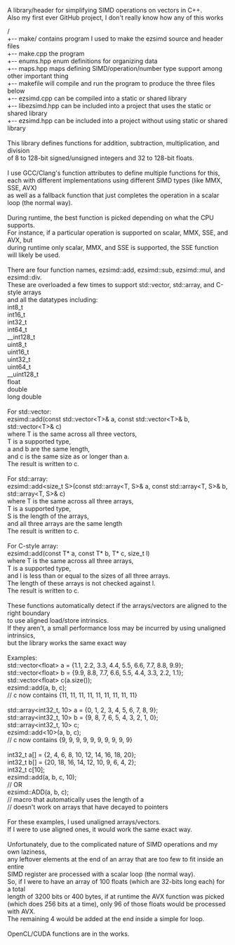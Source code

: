 A library/header for simplifying SIMD operations on vectors in C++.\
Also my first ever GitHub project, I don't really know how any of this works

/\
+-- make/           contains program I used to make the ezsimd source and header files\
    +-- make.cpp    the program\
    +-- enums.hpp   enum definitions for organizing data\
    +-- maps.hpp    maps defining SIMD/operation/number type support among other important thing\
    +-- makefile    will compile and run the program to produce the three files below\
+-- ezsimd.cpp      can be compiled into a static or shared library\
+-- libezsimd.hpp   can be included into a project that uses the static or shared library\
+-- ezsimd.hpp      can be included into a project without using static or shared library\
\
This library defines functions for addition, subtraction, multiplication, and division\
of 8 to 128-bit signed/unsigned integers and 32 to 128-bit floats.\
\
I use GCC/Clang's function attributes to define multiple functions for this,\
each with different implementations using different SIMD types (like MMX, SSE, AVX)\
as well as a fallback function that just completes the operation in a scalar loop (the normal way).\
\
During runtime, the best function is picked depending on what the CPU supports.\
For instance, if a particular operation is supported on scalar, MMX, SSE, and AVX, but\
during runtime only scalar, MMX, and SSE is supported, the SSE function will likely be used.\
\
There are four function names, ezsimd::add, ezsimd::sub, ezsimd::mul, and ezsimd::div.\
These are overloaded a few times to support std::vector, std::array, and C-style arrays\
and all the datatypes including:\
    int8_t\
    int16_t\
    int32_t\
    int64_t\
    __int128_t\
    uint8_t\
    uint16_t\
    uint32_t\
    uint64_t\
    __uint128_t\
    float\
    double\
    long double\
\
For std::vector:\
    ezsimd::add(const std::vector\<T\>& a, const std::vector\<T\>& b, std::vector\<T\>& c)\
    where T is the same across all three vectors,\
    T is a supported type,\
    a and b are the same length,\
    and c is the same size as or longer than a.\
    The result is written to c.\
\
For std::array:\
    ezsimd::add\<size_t S\>(const std::array\<T, S\>& a, const std::array\<T, S\>& b, std::array\<T, S\>& c)\
    where T is the same across all three arrays,\
    T is a supported type,\
    S is the length of the arrays,\
    and all three arrays are the same length\
    The result is written to c.\
\
For C-style array:\
    ezsimd::add(const T* a, const T* b, T* c, size_t l)\
    where T is the same across all three arrays,\
    T is a supported type,\
    and l is less than or equal to the sizes of all three arrays.\
    The length of these arrays is not checked against l.\
    The result is written to c.\
\
These functions automatically detect if the arrays/vectors are aligned to the right boundary\
to use aligned load/store intrinsics.\
If they aren't, a small performance loss may be incurred by using unaligned intrinsics,\
but the library works the same exact way\
\
Examples:\
    std::vector\<float\> a = {1.1, 2.2, 3.3, 4.4, 5.5, 6.6, 7.7, 8.8, 9.9};\
    std::vector\<float\> b = {9.9, 8.8, 7.7, 6.6, 5.5, 4.4, 3.3, 2.2, 1.1};\
    std::vector\<float\> c(a.size());\
    ezsimd::add(a, b, c);\
    // c now contains {11, 11, 11, 11, 11, 11, 11, 11, 11}\
\
    std::array\<int32_t, 10\> a = {0, 1, 2, 3, 4, 5, 6, 7, 8, 9};\
    std::array\<int32_t, 10\> b = {9, 8, 7, 6, 5, 4, 3, 2, 1, 0};\
    std::array\<int32_t, 10\> c;\
    ezsimd::add\<10\>(a, b, c);\
    // c now contains {9, 9, 9, 9, 9, 9, 9, 9, 9, 9}\
\
    int32_t a[] = {2, 4, 6, 8, 10, 12, 14, 16, 18, 20};\
    int32_t b[] = {20, 18, 16, 14, 12, 10, 9, 6, 4, 2};\
    int32_t c[10];\
    ezsimd::add(a, b, c, 10);\
    // OR\
    ezsimd::ADD(a, b, c);\
    // macro that automatically uses the length of a\
    // doesn't work on arrays that have decayed to pointers\
\
    For these examples, I used unaligned arrays/vectors.\
    If I were to use aligned ones, it would work the same exact way.\
\
    Unfortunately, due to the complicated nature of SIMD operations and my own laziness,\
    any leftover elements at the end of an array that are too few to fit inside an entire\
    SIMD register are processed with a scalar loop (the normal way).\
    So, if I were to have an array of 100 floats (which are 32-bits long each) for a total\
    length of 3200 bits or 400 bytes, if at runtime the AVX function was picked\
    (which does 256 bits at a time), only 96 of those floats would be processed with AVX.\
    The remaining 4 would be added at the end inside a simple for loop.\
\
OpenCL/CUDA functions are in the works.